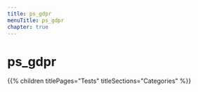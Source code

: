 ```yaml
---
title: ps_gdpr
menuTitle: ps_gdpr
chapter: true
---
```


# ps_gdpr

{{% children titlePages="Tests" titleSections="Categories" %}}

